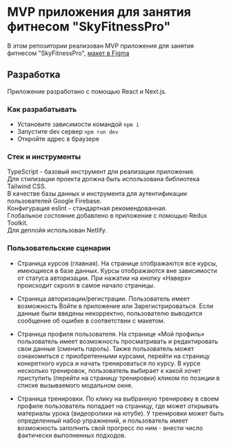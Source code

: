 # MVP приложения для занятия фитнесом "SkyFitnessPro"

В этом репозитории реализован MVP приложения для занятия фитнесом "SkyFitnessPro", [макет в Figma](https://www.figma.com/design/2Vhk2Zdii1eM7rA0fWQExv/SkyFitnessPro?node-id=0-1&t=xqutd2kUutsYlO27-0)

## Разработка

Приложение разработано с помощью React и Next.js.

### Как разрабатывать

- Установите зависимости командой `npm i`
- Запустите dev сервер `npm run dev`
- Откройте адрес в браузере

### Стек и инструменты

TypeScript - базовый инструмент для реализации приложения.<br>
Для стилизации проекта должна быть использована библиотека Tailwind CSS.<br>
В качестве базы данных и инструмента для аутентификации пользователей Google Firebase.<br>
Конфигурация eslint - стандартная рекомендованная.<br>
Глобальное состояние добавлено в приложение с помощью Redux Toolkit.<br>
Для деплойя использован Netlify.<br>

### Пользовательские сценарии

- Страница курсов (главная).
На странице отображаются все курсы, имеющиеся в базе данных. Курсы отображаются вне зависимости от статуса авторизации. При нажатии на кнопку «Наверх» происходит скролл в самое начало страницы.

- Страница авторизации/регистрации.
Пользователь имеет возможность Войти в приложение или Зарегистрироваться. Если данные были введены некорректно, пользователю выводится сообщение об ошибке в соответствии с макетом. 

- Страница профиля пользователя.
На странице «Мой профиль» пользователь имеет возможность просматривать и редактировать свои данные (сменить пароль). Также пользователь может ознакомиться с приобретенными курсами, перейти на страницу конкретного курса и начать тренироваться по курсу. В курсе несколько тренировок, пользователь выбирает к какой хочет приступить (перейти на страницу тренировки) кликом по позиции в списке вызываемого модальном окне.

- Страница тренировки.
По клику на выбранную тренировку в своем профиле пользователь попадает на страницу, где может открывать материалы урока (видеоролики на ютубе). У тренировки может быть определенный набор упражнений, и пользователь имеет возможность заполнить свой прогресс по ним - внести число фактически выполненных подходов.
